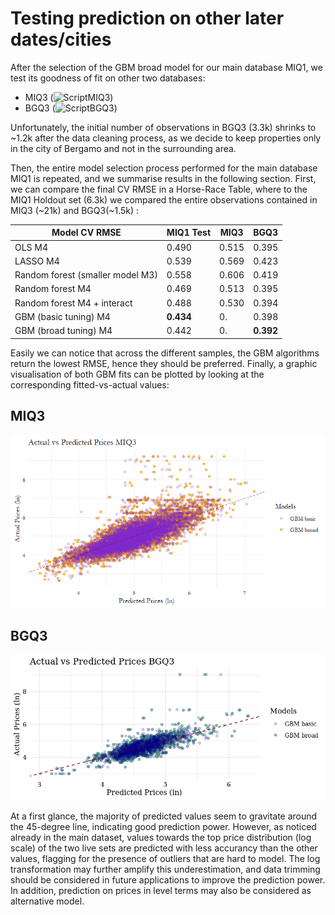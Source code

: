 
# Testing prediction on other later dates/cities

After the selection of the GBM broad model for our main database MIQ1, we test its goodness of fit on other two databases:
- MIQ3 (![ScriptMIQ3](https://github.com/ccastelli1994/DataAnalysis3/blob/main/Assignment2/Part2_Validation/02_predictMIQ3.R))
- BGQ3 (![ScriptBGQ3](https://github.com/ccastelli1994/DataAnalysis3/blob/main/Assignment2/Part2_Validation/02_predictBGQ3.R))

Unfortunately, the initial number of observations in BGQ3 (3.3k) shrinks to ~1.2k after the data cleaning process, as we decide to keep properties only in the city of Bergamo and not in the surrounding area.

Then, the entire model selection process performed for the main database MIQ1 is repeated, and we summarise results in the following section. 
First, we can compare the final CV RMSE in a Horse-Race Table, where to the MIQ1 Holdout set (6.3k) we compared the entire observations contained in MIQ3 (~21k) and BGQ3(~1.5k) :

| Model CV RMSE                   |MIQ1 Test| MIQ3  |  BGQ3 | 
|---------------------------------|---------|-------|-------|
|  OLS M4                         | 0.490   | 0.515 | 0.395 |
|LASSO M4                         | 0.539   | 0.569 | 0.423 |
|Random forest (smaller model M3) | 0.558   | 0.606 | 0.419 |
|Random forest M4                 | 0.469   | 0.513 | 0.395 |
|Random forest M4 + interact      | 0.488   | 0.530 | 0.394 |
|GBM (basic tuning) M4            | **0.434** | 0. | 0.398 |
|GBM (broad tuning) M4            | 0.442   | 0. | **0.392** |

Easily we can notice that across the different samples, the GBM algorithms return the lowest RMSE, hence they should be preferred.
Finally, a graphic visualisation of both GBM fits can be plotted by looking at the corresponding fitted-vs-actual values:

## MIQ3
![](https://github.com/ccastelli1994/DataAnalysis3/blob/main/Assignment2/Part1_modelling/Plots/GBM_baseMIQ3.png)

## BGQ3
![](https://github.com/ccastelli1994/DataAnalysis3/blob/main/Assignment2/Part1_modelling/Plots/GBM_baseBGQ3.png)

At a first glance, the majority of predicted values seem to gravitate around the 45-degree line, indicating good prediction power. 
However, as noticed already in the main dataset, values towards the top price distribution (log scale) of the two live sets are predicted with less accurancy than the other values, flagging for the presence of outliers that are hard to model. 
The log transformation may further amplify this underestimation, and data trimming should be considered in future applications to improve the prediction power.
In addition, prediction on prices in level terms may also be considered as alternative model.


